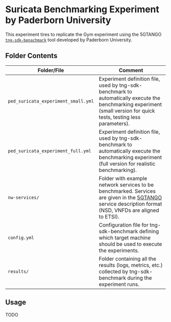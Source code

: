 # Suricata Benchmarking Experiment by Paderborn University

This experiment tires to replicate the Gym experiment using the 5GTANGO [`tng-sdk-benachmark`](https://github.com/sonata-nfv/tng-sdk-benchmark) tool developed by Paderborn University.

## Folder Contents

| Folder/File | Comment |
| --- | --- |
| `ped_suricata_experiment_small.yml` | Experiment definition file, used by tng-sdk-benchmark to automatically execute the benchmarking experiment (small version for quick tests, testing less parameters). |
| `ped_suricata_experiment_full.yml` | Experiment definition file, used by tng-sdk-benchmark to automatically execute the benchmarking experiment (full version for realistic benchmarking). |
| `nw-services/` | Folder with example network services to be benchmarked. Services are given in the [5GTANGO](https://5gtango.eu) service description format (NSD, VNFDs are aligned to ETSI). |
| `config.yml` | Configuration file for tng-sdk-benchmark defining which target machine should be used to execute the experiments. |
| `results/` | Folder containing all the results (logs, metrics, etc.) collected by tng-sdk-benchmark during the experiment runs. |

## Usage

TODO